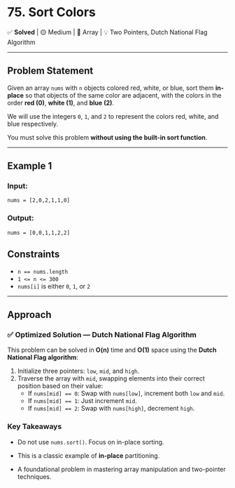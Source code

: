 # 75. Sort Colors

✅ **Solved** | 🟡 Medium | 🔢 Array | 💡 Two Pointers, Dutch National Flag Algorithm

---

## Problem Statement

Given an array `nums` with `n` objects colored red, white, or blue, sort them **in-place** so that objects of the same color are adjacent, with the colors in the order **red (0)**, **white (1)**, and **blue (2)**.

We will use the integers `0`, `1`, and `2` to represent the colors red, white, and blue respectively.

You must solve this problem **without using the built-in sort function**.

---

## Example 1
### Input: 
```
nums = [2,0,2,1,1,0]
```
### Output:
```
nums = [0,0,1,1,2,2]
```
## Constraints

- `n == nums.length`
- `1 <= n <= 300`
- `nums[i]` is either `0`, `1`, or `2`

---

## Approach

### ✅ Optimized Solution — Dutch National Flag Algorithm

This problem can be solved in **O(n)** time and **O(1)** space using the **Dutch National Flag algorithm**:

1. Initialize three pointers: `low`, `mid`, and `high`.
2. Traverse the array with `mid`, swapping elements into their correct position based on their value:
   - If `nums[mid] == 0`: Swap with `nums[low]`, increment both `low` and `mid`.
   - If `nums[mid] == 1`: Just increment `mid`.
   - If `nums[mid] == 2`: Swap with `nums[high]`, decrement `high`.

### Key Takeaways
  + Do not use `nums.sort()`. Focus on in-place sorting.
  
  + This is a classic example of **in-place** partitioning.
  
  + A foundational problem in mastering array manipulation and two-pointer techniques.

